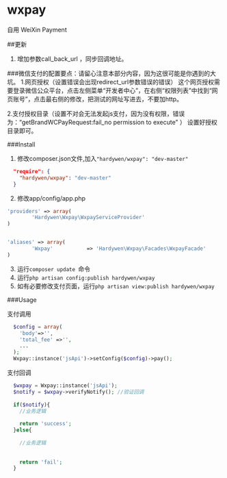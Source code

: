 # wxpay
自用
WeiXin Payment 

##更新
1. 增加参数call_back_url ，同步回调地址。

###微信支付的配置要点：请留心注意本部分内容，因为这很可能是你遇到的大坑。
1.网页授权（设置错误会出现redirect_url参数错误的错误）
这个网页授权需要登录微信公众平台，点击左侧菜单“开发者中心”，在右侧“权限列表”中找到“网页账号”，点击最右侧的修改，把测试的网址写进去，不要加http。

2.支付授权目录（设置不对会无法发起js支付，因为没有权限，错误为：“getBrandWCPayRequest:fail_no permission to execute”
）
设置好授权目录即可。


###Install

1. 修改composer.json文件,加入```"hardywen/wxpay": "dev-master"```
```json
  "require": {
    "hardywen/wxpay": "dev-master"
  }
```

2. 修改app/config/app.php
```php
'providers' => array(
  		'Hardywen\Wxpay\WxpayServiceProvider'
)


'aliases' => array(
		'Wxpay'           => 'Hardywen\Wxpay\Facades\WxpayFacade'
)
```

3. 运行```composer update ```命令
4. 运行```php artisan config:publish hardywen/wxpay```
5. 如有必要修改支付页面，运行```php artisan view:publish hardywen/wxpay```


###Usage

支付调用 
```php  
  $config = array(
    'body'=>'',
    'total_fee' =>'',
    ...
  );
  Wxpay::instance('jsApi')->setConfig($config)->pay();
```

支付回调

```php
  $wxpay = Wxpay::instance('jsApi');
  $notify = $wxpay->verifyNotify(); //验证回调
  
  if($notify){
    //业务逻辑
    
    return 'success';
  }else{
    
    //业务逻辑
    
    
	return 'fail';
  }
  
```

